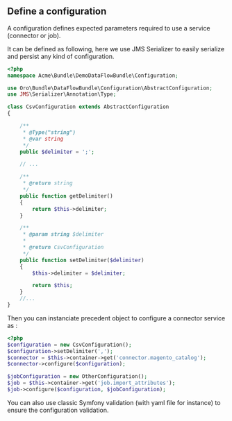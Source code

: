 Define a configuration
----------------------

A configuration defines expected parameters required to use a service (connector or job).

It can be defined as following, here we use JMS Serializer to easily serialize and persist any kind of configuration.

```php
<?php
namespace Acme\Bundle\DemoDataFlowBundle\Configuration;

use Oro\Bundle\DataFlowBundle\Configuration\AbstractConfiguration;
use JMS\Serializer\Annotation\Type;

class CsvConfiguration extends AbstractConfiguration
{

    /**
     * @Type("string")
     * @var string
     */
    public $delimiter = ';';

    // ...

    /**
     * @return string
     */
    public function getDelimiter()
    {
        return $this->delimiter;
    }

    /**
     * @param string $delimiter
     *
     * @return CsvConfiguration
     */
    public function setDelimiter($delimiter)
    {
        $this->delimiter = $delimiter;

        return $this;
    }
    //...
}
```

Then you can instanciate precedent object to configure a connector service as :
```php
<?php
$configuration = new CsvConfiguration();
$configuration->setDelimiter(',');
$connector = $this->container->get('connector.magento_catalog');
$connector->configure($configuration);

$jobConfiguration = new OtherConfiguration();
$job = $this->container->get('job.import_attributes');
$job->configure($configuration, $jobConfiguration);
```

You can also use classic Symfony validation (with yaml file for instance) to ensure the configuration validation.
